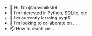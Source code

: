 - 👋 Hi, I’m @aravindks99
- 👀 I’m interested in Python, SQLite, etc
- 🌱 I’m currently learning pyqt5
- 💞️ I’m looking to collaborate on ...
- 📫 How to reach me ...

<!---
aravindks99/aravindks99 is a ✨ special ✨ repository because its `README.md` (this file) appears on your GitHub profile.
You can click the Preview link to take a look at your changes.
--->
